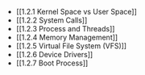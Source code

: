 

- [[1.2.1 Kernel Space vs User Space]]
- [[1.2.2 System Calls]]
- [[1.2.3 Process and Threads]]
- [[1.2.4 Memory Management]]
- [[1.2.5 Virtual File System (VFS)]]
- [[1.2.6 Device Drivers]]
- [[1.2.7 Boot Process]]